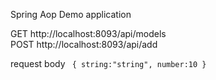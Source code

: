 Spring Aop Demo application


GET http://localhost:8093/api/models <br>
POST http://localhost:8093/api/add

request body
<code>
{
    string:"string",
    number:10
}
</code>
